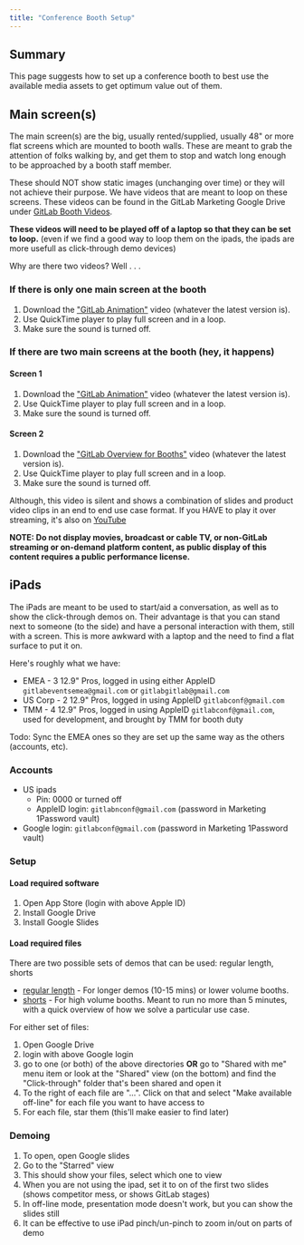 ```yaml
---
title: "Conference Booth Setup"
---
```


## Summary

This page suggests how to set up a conference booth to best use the available media assets to get optimum value out of them.

## Main screen(s)

The main screen(s) are the big, usually rented/supplied, usually 48" or more flat screens which are mounted to booth walls. These are meant to grab the attention of folks walking by, and get them to stop and watch long enough to be approached by a booth staff member.

These should NOT show static images (unchanging over time) or they will not achieve their purpose. We have videos that are meant to loop on these screens. These videos can be found in the GitLab Marketing Google Drive under [GitLab Booth Videos](https://drive.google.com/open?id=1Hx-NQeyGRcBeKDdvdhzCsQRNXejDQkGY).

**These videos will need to be played off of a laptop so that they can be set to loop.**
(even if we find a good way to loop them on the ipads, the ipads are more usefull as click-through demo devices)

Why are there two videos? Well . . .

### If there is only one main screen at the booth

1. Download the ["GitLab Animation"](https://drive.google.com/drive/u/0/folders/1Hx-NQeyGRcBeKDdvdhzCsQRNXejDQkGY) video (whatever the latest version is).
1. Use QuickTime player to play full screen and in a loop.
1. Make sure the sound is turned off.

### If there are two main screens at the booth (hey, it happens)

#### Screen 1

1. Download the ["GitLab Animation"](https://drive.google.com/drive/u/0/folders/1Hx-NQeyGRcBeKDdvdhzCsQRNXejDQkGY) video (whatever the latest version is).
1. Use QuickTime player to play full screen and in a loop.
1. Make sure the sound is turned off.

#### Screen 2

1. Download the ["GitLab Overview for Booths"](https://drive.google.com/drive/u/0/folders/1Hx-NQeyGRcBeKDdvdhzCsQRNXejDQkGY) video (whatever the latest version is).
1. Use QuickTime player to play full screen and in a loop.
1. Make sure the sound is turned off.

Although, this video is silent and shows a combination of slides and product video clips in an end to end use case format.
If you HAVE to play it over streaming, it's also on [YouTube](https://youtu.be/ttbU90SJbfk)

**NOTE: Do not display movies, broadcast or cable TV, or non-GitLab streaming or on-demand platform content, as public display of this content requires a public performance license.**

## iPads

The iPads are meant to be used to start/aid a conversation, as well as to show the click-through demos on. Their advantage is that you can stand next to someone (to the side) and have a personal interaction with them, still with a screen. This is more awkward with a laptop and the need to find a flat surface to put it on.

Here's roughly what we have:

- EMEA - 3 12.9" Pros, logged in using either AppleID `gitlabeventsemea@gmail.com` or `gitlabgitlab@gmail.com`
- US Corp - 2 12.9" Pros, logged in using AppleID `gitlabconf@gmail.com`
- TMM - 4 12.9" Pros, logged in using AppleID `gitlabconf@gmail.com`, used for development, and brought by TMM for booth duty

Todo: Sync the EMEA ones so they are set up the same way as the others (accounts, etc).

### Accounts

- US ipads
  - Pin: 0000 or turned off
  - AppleID login: `gitlabnconf@gmail.com` (password in Marketing 1Password vault)
- Google login: `gitlabconf@gmail.com` (password in Marketing 1Password vault)

### Setup

#### Load required software

1. Open App Store (login with above Apple ID)
1. Install Google Drive
1. Install Google Slides

#### Load required files

There are two possible sets of demos that can be used: regular length, shorts

- [regular length](https://drive.google.com/drive/folders/1Qm8Y3oVLRa0nS1BARA631Ex6SKVzYp3C?usp=sharing) - For longer demos (10-15 mins) or lower volume booths.
- [shorts](https://drive.google.com/drive/folders/1NJdvHCaRlaM3--UGNQ1rPlx89i3msO-z?usp=sharing) - For high volume booths. Meant to run no more than 5 minutes, with a quick overview of how we solve a particular use case.

For either set of files:

1. Open Google Drive
1. login with above Google login
1. go to one (or both) of the above directories
   **OR**
   go to "Shared with me" menu item or look at the "Shared" view (on the bottom) and find the "Click-through" folder that's been shared and open it
1. To the right of each file are "...". Click on that and select "Make available off-line" for each file you want to have access to
1. For each file, star them (this'll make easier to find later)

### Demoing

1. To open, open Google slides
1. Go to the "Starred" view
1. This should show your files, select which one to view
1. When you are not using the ipad, set it to on of the first two slides (shows competitor mess, or shows GitLab stages)
1. In off-line mode, presentation mode doesn't work, but you can show the slides still
1. It can be effective to use iPad pinch/un-pinch to zoom in/out on parts of demo
